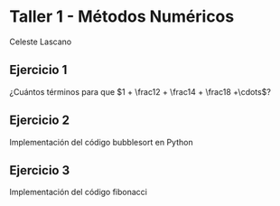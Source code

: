 # Taller 1 - Métodos Numéricos

Celeste Lascano

## Ejercicio 1

¿Cuántos términos para que $1 + \frac12 + \frac14 +  \frac18 +\cdots$?




## Ejercicio 2

Implementación del código bubblesort en Python 

## Ejercicio 3

Implementación del código fibonacci
 
